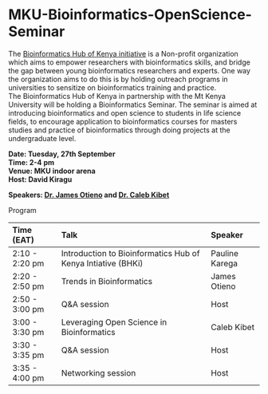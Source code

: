 # MKU-Bioinformatics-OpenScience-Seminar
The [Bioinformatics Hub of Kenya initiative](https://bhki.org/) is a Non-profit organization which aims to empower researchers with bioinformatics skills, and bridge the gap between young bioinformatics researchers and experts. One way the organization aims to do this is by holding outreach programs in universities to sensitize on bioinformatics training and practice. <br/>
The Bioinformatics Hub of Kenya in partnership with the Mt Kenya University will be holding a Bioinformatics Seminar. The seminar is aimed at introducing bioinformatics and open science to students in life science fields, to encourage application to bioinformatics courses for masters studies and practice of bioinformatics through doing projects at the undergraduate level.


**Date: Tuesday, 27th September** <br/>
**Time: 2-4 pm** <br/>
**Venue: MKU indoor arena** <br/>
**Host: David Kiragu** <br/>

**Speakers: [Dr. James Otieno](https://www.jamesrichardotieno.com/) and [Dr. Caleb Kibet](https://kipkurui.github.io/)**

Program 

|**Time (EAT)**| **Talk** | **Speaker** | 
|:---------------|:---------------------- | :----------------------- |
|2:10 - 2:20 pm |Introduction to Bioinformatics Hub of Kenya Intiative (BHKi) |Pauline Karega|
|2:20 - 2:50 pm |Trends in Bioinformatics |James Otieno |
|2:50 - 3:00 pm|Q&A session |Host|
|3:00 - 3:30 pm|Leveraging Open Science in Bioinformatics|Caleb Kibet |
|3:30 - 3:35 pm |Q&A session |Host|
|3:35 - 4:00 pm |Networking session|Host|



